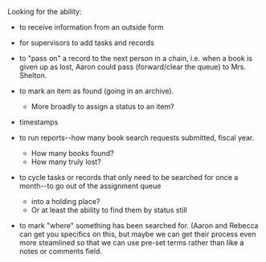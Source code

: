 Looking for the ability:

- to receive information from an outside form

- for supervisors to add tasks and records

- to "pass on" a record to the next person in a chain, i.e. when a book is given up as lost, Aaron could pass (forward/clear the queue) to Mrs. Shelton.

- to mark an item as found (going in an archive). 
  - More broadly to assign a status to an item?

- timestamps

- to run reports--how many book search requests submitted, fiscal year.
  - How many books found?
  - How many truly lost?

- to cycle tasks or records that only need to be searched for once a month--to go out of the assignment queue 
  - into a holding place?
  - Or at least the ability to find them by status still 

- to mark "where" something has been searched for. (Aaron and Rebecca can get you specifics on this, but maybe we can get their process even more steamlined so that we can use pre-set terms rather than like a notes or comments field. 
